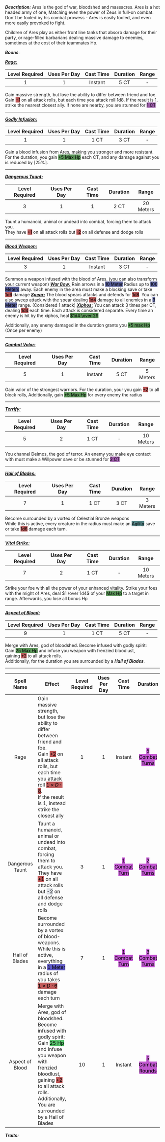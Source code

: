 ***Description:***
Ares is the god of war, bloodshed and massacres.
Ares is a hot headed army of one, Matching even the power of Zeus in full-on combat.
Don't be fooled by his combat prowess - Ares is easily fooled, and even more easily provoked to fight.

Children of Ares play as either front line tanks that absorb damage for their party, or rage-filled barbarians dealing massive damage to enemies, sometimes at the cost of their teammates Hp.

***Boons***:

<b><ins><i>Rage:</i></ins></b>

| Level Required | Uses Per Day | Cast Time | Duration | Range |
|:--------------:|:------------:|:---------:|:--------:|:-----:|
|       1        |      1       |  Instant  |   5 CT   |   -   | 
Gain massive strength, but lose the ability to differ between friend and foe. <br> Gain <mark style="background: #9E0000A6;">+1</mark> on all attack rolls, but each time you attack roll 1d8. 
If the result is 1, strike the nearest closest ally. If none are nearby, you are stunned for <mark style="background: #620075A6;">1 CT</mark>

------------------
<b><ins><i>Godly Infusion:</i></ins></b>

| Level Required | Uses Per Day | Cast Time | Duration | Range |
|:--------------:|:------------:|:---------:|:--------:|:-----:|
|       1        |      1       |   1 CT    |   3 CT   |   -   | 
Gain a blood infusion from Ares, making you stronger and more resistant.
For the duration, you gain <mark style="background: #045B00A6;">+5 Max Hp</mark> each CT, 
and any damage against you is reduced by $\lceil25\%\rceil$.

------------------
<b><ins><i>Dangerous Taunt:</i></ins></b>

| Level Required | Uses Per Day | Cast Time | Duration |   Range   |
|:--------------:|:------------:|:---------:|:--------:|:---------:|
|       3        |      1       |     1     |   2 CT   | 20 Meters | 
Taunt a humanoid, animal or undead into combat, forcing them to attack you.  
They have <mark style="background: #930000A6;">+1</mark> on all attack rolls but <mark style="background: #930000A6;">-2</mark> on all defense and dodge rolls

------------------
<b><ins><i>Blood Weapon:</i></ins></b>

| Level Required | Uses Per Day | Cast Time | Duration | Range |
|:--------------:|:------------:|:---------:|:--------:|:-----:|
|       3        |      1       |  Instant  |   3 CT   |   -   | 
Summon a weapon infused with the blood of Ares.
(you can also transform your current weapon)
<b><ins><i>War Bow:</i></ins></b>
Rain arrows in a <mark style="background: #000B67A6;">10 Meter</mark> Radius up to <mark style="background: #000B67A6;">100 Meters</mark> away.
Each enemy in the area must make a blocking save or take <mark style="background: #930000A6;">1d6</mark> damage
<b><ins><i>Spear:</i></ins></b>
The blood spears attacks and defends for <mark style="background: #930000A6;">1d8</mark>. 
You can also sweep attack with the spear dealing <mark style="background: #930000A6;">1d4</mark> damage to all enemies in a <mark style="background: #000B67A6;">3 Meter</mark> range.
(Considered 1 attack)
<b><ins><i>Xiphos:</i></ins></b>
You can attack 3 times per CT, dealing <mark style="background: #930000A6;">1d4</mark> each time.
Each attack is considered separate.
Every time an enemy is hit by the xiphos, heal <mark style="background: #045B00A6;">$1d4 \over 2$ </mark>

Additionally, any enemy damaged in the duration grants you <mark style="background: #045B00A6;">+5 max Hp</mark>
(Once per enemy)

------------------
<b><ins><i>Combat Valor:</i></ins></b>

| Level Required | Uses Per Day | Cast Time | Duration |  Range   |
|:--------------:|:------------:|:---------:|:--------:|:--------:|
|       5        |      1       |  Instant  |   5 CT   | 5 Meters | 
Gain valor of the strongest warriors.
For the duration, your you gain <mark style="background: #930000A6;">+2</mark> to all block rolls,
Additionally, gain <mark style="background: #045B00A6;">+5 Max Hp</mark> for every enemy the radius

------------------
<b><ins><i>Terrify:</i></ins></b>

| Level Required | Uses Per Day | Cast Time | Duration |   Range   |
|:--------------:|:------------:|:---------:|:--------:|:---------:|
|       5        |      2       |   1 CT    |    -     | 10 Meters | 
You channel Deimos, the god of terror.
An enemy you make eye contact with must make a Willpower save or be stunned for <mark style="background: #620075A6;">2 CT</mark>

------------------
<b><ins><i>Hail of Blades:</i></ins></b>

| Level Required | Uses Per Day | Cast Time | Duration |   Range   |
|:--------------:|:------------:|:---------:|:--------:|:---------:|
|       7        |      1       |   1 CT    |   3 CT   | 3 Meters | 
Become surrounded by a vortex of Celestial Bronze weapons  
While this is active, every creature in the radius must make an <mark style="background: #004A4CA6;">Agility</mark> save or take <mark style="background: #930000A6;">1d6</mark> damage each turn.

------------------
<b><ins><i>Vital Strike:</i></ins></b>

| Level Required | Uses Per Day | Cast Time | Duration |   Range   |
|:--------------:|:------------:|:---------:|:--------:|:---------:|
|       7        |      2       |   1 CT    |    -     | 10 Meters | 
Strike your foe with all the power of your enhanced vitality.
Strike your foes with the might of Ares, deal $1 \over 1d4$ of your <mark style="background: #045B00A6;">Max Hp</mark> to a target in range.
Afterwards, you lose all bonus Hp

------------------
<b><ins><i>Aspect of Blood:</i></ins></b>

| Level Required | Uses Per Day | Cast Time | Duration | Range |
|:--------------:|:------------:|:---------:|:--------:|:-----:|
|       9       |      1       |   1 CT    |   5 CT   |   -   | 
Merge with Ares, god of bloodshed. 
Become infused with godly spirit:  
Gain <mark style="background: #045B00A6;">25 Max Hp</mark> and infuse you weapon with frenzied bloodlust, gaining <mark style="background: #930000A6;">+2</mark> to all attack rolls.  
Additionally, for the duration you are surrounded by a ***Hail of Blades***.

------------------

| Spell Name | Effect | Level Required | Uses Per Day | Cast Time| Duration|
| :--: | -- | :--: | :--: | :--: | :--: |
| Rage | Gain massive strength, but lose the ability to differ between friend and foe. <br> Gain <mark style="background: #9E0000A6;">+2</mark> on all attack rolls, but each time you attack roll <mark style="background: #9E0000A6;">$1 \times D\cdot8$</mark>. <br> If the result is 1, instead strike the closest ally | 1 | 1 | Instant | <mark style="background: #A100B8A6;">5 Combat Turns</mark> |
| Dangerous Taunt | Taunt a humanoid, animal or undead into combat, forcing them to attack you. <br> They have <mark style="background: #9E0000A6;">+1</mark> on all attack rolls but <mark style="background: #CACFD9A6;">-2</mark> on all defense and dodge rolls | 3 | 1 | <mark style="background: #A100B8A6;">1 Combat Turn </mark>| <mark style="background: #A100B8A6;">2 Combat Turns</mark> |
| Hail of Blades| Become surrounded by a vortex of blood-weapons. <br> While this is active, everything in a <mark style="background: #0900A7A6;">1 Meter</mark> radius of you takes <br> <mark style="background: #9E0000A6;">$1 \times D\cdot6$</mark> damage each turn| 7 | 1  | <mark style="background: #A100B8A6;">1 Combat Turn </mark> | <mark style="background: #A100B8A6;">3 Combat Turns </mark>|
| Aspect of Blood | Merge with Ares, god of bloodshed. Become infused with godly spirit:<br> Gain <mark style="background: #00A521A6;">25 Hp</mark> and infuse you weapon with frenzied bloodlust, gaining <mark style="background: #9E0000A6;">+2</mark> to all attack rolls. <br> Additionally, You are surrounded by a Hail of Blades| 10 | 1 | Instant| <mark style="background: #A100B8A6;">5 Combat Rounds</mark> |

***Traits:***  

